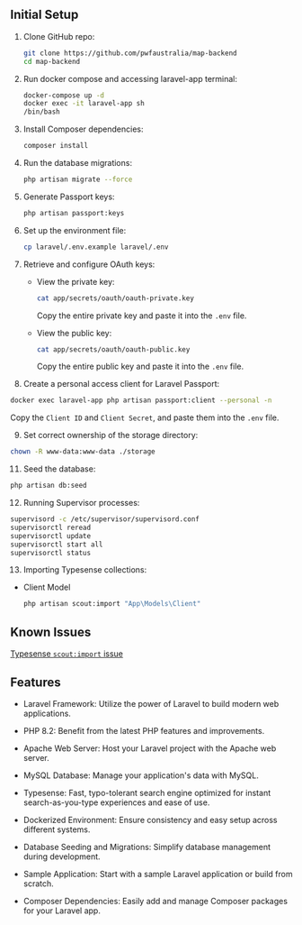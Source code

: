 ## Initial Setup

1. Clone GitHub repo:
   ```bash
   git clone https://github.com/pwfaustralia/map-backend
   cd map-backend
   ```
   
2. Run docker compose and accessing laravel-app terminal:
   ```bash
   docker-compose up -d
   docker exec -it laravel-app sh
   /bin/bash
   ```

3. Install Composer dependencies:
   ```bash
   composer install
   ```

4. Run the database migrations:

   ```bash
   php artisan migrate --force
   ```

5. Generate Passport keys:

   ```bash
   php artisan passport:keys
   ```

6. Set up the environment file:

   ```bash
   cp laravel/.env.example laravel/.env
   ```

7. Retrieve and configure OAuth keys:

   - View the private key:

     ```bash
     cat app/secrets/oauth/oauth-private.key
     ```

     Copy the entire private key and paste it into the `.env` file.

   - View the public key:
     ```bash
     cat app/secrets/oauth/oauth-public.key
     ```
     Copy the entire public key and paste it into the `.env` file.

8.  Create a personal access client for Laravel Passport:

   ```bash
   docker exec laravel-app php artisan passport:client --personal -n
   ```

   Copy the `Client ID` and `Client Secret`, and paste them into the `.env` file.

9.  Set correct ownership of the storage directory:

```bash
chown -R www-data:www-data ./storage
```

11. Seed the database:

```bash
php artisan db:seed
```

12. Running Supervisor processes:

```bash
supervisord -c /etc/supervisor/supervisord.conf
supervisorctl reread
supervisorctl update
supervisorctl start all
supervisorctl status
```
13. Importing Typesense collections:

- Client Model
  ```bash
  php artisan scout:import "App\Models\Client"
  ```

## Known Issues

[Typesense `scout:import` issue](https://github.com/laravel/scout/issues/822)

## Features

- Laravel Framework: Utilize the power of Laravel to build modern web applications.

- PHP 8.2: Benefit from the latest PHP features and improvements.

- Apache Web Server: Host your Laravel project with the Apache web server.

- MySQL Database: Manage your application's data with MySQL.
- Typesense: Fast, typo-tolerant search engine optimized for instant search-as-you-type experiences and ease of use.

- Dockerized Environment: Ensure consistency and easy setup across different systems.

- Database Seeding and Migrations: Simplify database management during development.

- Sample Application: Start with a sample Laravel application or build from scratch.

- Composer Dependencies: Easily add and manage Composer packages for your Laravel app.
